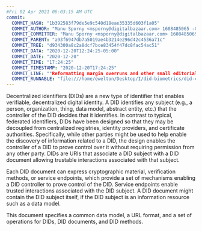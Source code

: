 ```yaml
---
#Fri 02 Apr 2021 06:03:15 AM UTC
commit:
  COMMIT_HASH: "1b392583f79de5e9c540d18eae35335d603f1a05"
  COMMIT_AUTHOR: "Manu Sporny <msporny@digitalbazaar.com> 1608485065 -0500"
  COMMIT_COMMITTER: "Manu Sporny <msporny@digitalbazaar.com> 1608485065 -0500"
  COMMIT_PARENT: "a93f6947db7a5019ae4b3214e296d42c4536a71c"
  COMMIT_TREE: "d934300a8c2a8dcf7bce83454f47dc8fac54ac51"
  COMMIT_DATA: "2020-12-20T12:24:25-05:00"
  COMMIT_DATE: "2020-12-20"
  COMMIT_TIME: "17:24:25"
  COMMIT_TIMESTAMP: "2020-12-20T17:24:25"
  COMMIT_LINE: ""Reformatting margin overruns and other small editorial issues."
  COMMIT_RUNNABLE: "file:///home/ewelton/Desktop/I/did-biometrics/did-core-dataset/analysis/gitinfo/1b392583f79de5e9c540d18eae35335d603f1a05/snapshot/index.html"
---
```


<section id="abstract">
<p>
<a>Decentralized identifiers</a> (DIDs) are a new type of identifier that
enables verifiable, decentralized digital identity. A <a>DID</a> identifies any
subject (e.g., a person, organization, thing, data model, abstract entity, etc.)
that the controller of the <a>DID</a> decides that it identifies. In contrast to
typical, federated identifiers, DIDs have been designed so that they may be
decoupled from centralized registries, identity providers, and certificate
authorities. Specifically, while other parties might be used to help enable the
discovery of information related to a <a>DID</a>, the design enables the
controller of a <a>DID</a> to prove control over it without requiring permission
from any other party. <a>DID</a>s are URIs that associate a <a>DID subject</a>
with a <a>DID document</a> allowing trustable interactions associated with that
subject.
    </p>
<p>
Each <a>DID document</a> can express cryptographic material, verification
methods, or <a>service endpoints</a>, which provide a set of mechanisms enabling
a <a>DID controller</a> to prove control of the <a>DID</a>. <a>Service
endpoints</a> enable trusted interactions associated with the <a>DID
subject</a>. A <a>DID document</a> might contain the <a>DID subject</a> itself,
if the <a>DID subject</a> is an information resource such as a data model.
    </p>
<p>
This document specifies a common data model, a URL format, and a set of
operations for <a>DIDs</a>, <a>DID documents</a>, and <a>DID methods</a>.
    </p>
</section>
